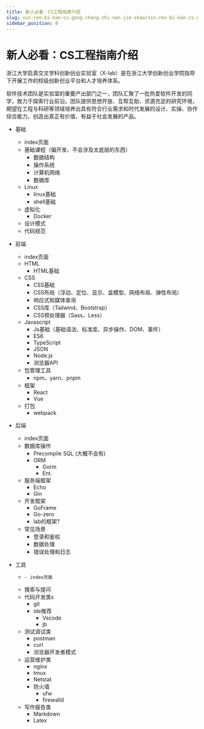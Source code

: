 ```yaml
---
title: 新人必看：CS工程指南介绍
slug: xin-ren-bi-kan-cs-gong-cheng-zhi-nan-jie-shao/xin-ren-bi-kan-cs-gong-cheng-zhi-nan-jie-shao
sidebar_position: 0
---
```


# 新人必看：CS工程指南介绍

   浙江大学启真交叉学科创新创业实验室（X-lab）是在浙江大学创新创业学院指导下开展工作的校级创新创业平台和人才培养体系。

软件技术团队是实验室的重要产出部门之一，团队汇聚了一批热爱软件开发的同学，致力于探索行业前沿。团队提供思想开放、互帮互助、资源充足的研究环境，期望在工程与科研等领域培养出具有符合行业需求和时代发展的设计、实操、协作综合能力，创造出真正有价值、有益于社会发展的产品。

- 基础
    - index页面
    - 基础课程（偏开发、不会涉及太底层的东西）
        - 数据结构
        - 操作系统
        - 计算机网络
        - 数据库
    - Linux
        - linux基础
        - shell基础
    - 虚拟化
        - Docker
    - 设计模式
    - 代码规范

- 前端
    - index页面
    - HTML
        - HTML基础
    - CSS 
        - CSS基础
        - CSS布局（浮动、定位、显示、盒模型、网络布局、弹性布局）
        - 响应式和媒体查询
        - CSS库（Tailwind、Bootstrap）
        - CSS预处理器（Sass、Less）
    - Javascript 
        - Js基础（基础语法、标准库、异步操作、DOM、事件）
        - ES6
        - TypeScript
        - JSON
        - Node.js
        - 浏览器API
    - 包管理工具
        - npm、yarn、pnpm
    - 框架
        - React
        - Vue
    - 打包
        - webpack

- 后端
    - index页面
    - 数据库操作
        - Precompile SQL (大概不会有)
        - ORM
            - Gorm
            - Ent.
    - 服务端框架
        - Echo
        - Gin
    - 开发框架
        - GoFrame
        - Go-zero
        - lab的框架?
    - 常见场景
        - 登录和鉴权
        - 数据处理
        - 错误处理和日志

- 工具 
    -     - index页面
    - 搜索与提问
    - 代码开发类s
        - git
        - ide推荐
            - Vscode
            - jb
    - 测试调试类
        - postman
        - curl
        - 浏览器开发者模式
    - 运营维护类
        - nginx
        - tmux
        - Netstat
        - 防火墙
            - ufw
            - firewalld
    - 写作报告类
        - Markdown
        - Latex

